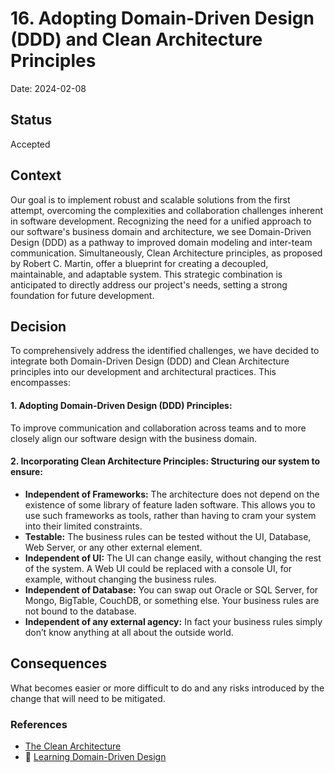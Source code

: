 # 16. Adopting Domain-Driven Design (DDD) and Clean Architecture Principles

Date: 2024-02-08

## Status

Accepted

## Context

Our goal is to implement robust and scalable solutions from the first attempt, overcoming the complexities and 
collaboration challenges inherent in software development. Recognizing the need for a unified approach to our 
software's business domain and architecture, we see Domain-Driven Design (DDD) as a pathway to improved domain modeling 
and inter-team communication. Simultaneously, Clean Architecture principles, as proposed by Robert C. Martin, 
offer a blueprint for creating a decoupled, maintainable, and adaptable system. This strategic combination is anticipated 
to directly address our project's needs, setting a strong foundation for future development.

## Decision

To comprehensively address the identified challenges, we have decided to integrate both Domain-Driven Design (DDD) 
and Clean Architecture principles into our development and architectural practices. This encompasses:

#### 1. **Adopting Domain-Driven Design (DDD) Principles:** 

To improve communication and collaboration across teams and to more closely align our software design with the business domain.

#### 2. **Incorporating Clean Architecture Principles:** Structuring our system to ensure:

  - **Independent of Frameworks:** The architecture does not depend on the existence of some library 
of feature laden software. This allows you to use such frameworks as tools, rather than having 
to cram your system into their limited constraints.
  - **Testable:** The business rules can be tested without the UI, Database, Web Server, or any other external element.
  - **Independent of UI:** The UI can change easily, without changing the rest of the system. 
A Web UI could be replaced with a console UI, for example, without changing the business rules.
  - **Independent of Database:** You can swap out Oracle or SQL Server, for Mongo, BigTable, CouchDB, or something else. 
Your business rules are not bound to the database.
  - **Independent of any external agency:** In fact your business rules simply don’t know anything at all about the outside world.

## Consequences

What becomes easier or more difficult to do and any risks introduced by the change that will need to be mitigated.

### References

- [The Clean Architecture](https://blog.cleancoder.com/uncle-bob/2012/08/13/the-clean-architecture.html)
- 📖 [Learning Domain-Driven Design](https://www.oreilly.com/library/view/learning-domain-driven-design/9781098100124/)
